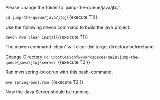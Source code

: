 

Please change the folder to &#39;jump-the-queue/java/jtqj&#39;.

`cd jump-the-queue/java/jtqj`{{execute T1}}
 
Use the following devon command to build the java project.

`devon mvn clean install`{{execute T1}}

The maven command 'clean' will clear the target directory beforehand. 





Change Directory
`cd \root\devonfw\workspaces\main\jump-the-queue\java\jtqj\server `{{execute T2 }} 

Run mvn spring-boot:run with this bash-command. 

`mvn spring-boot:run `{{execute T2 }}

Now the Java Server should be running.
